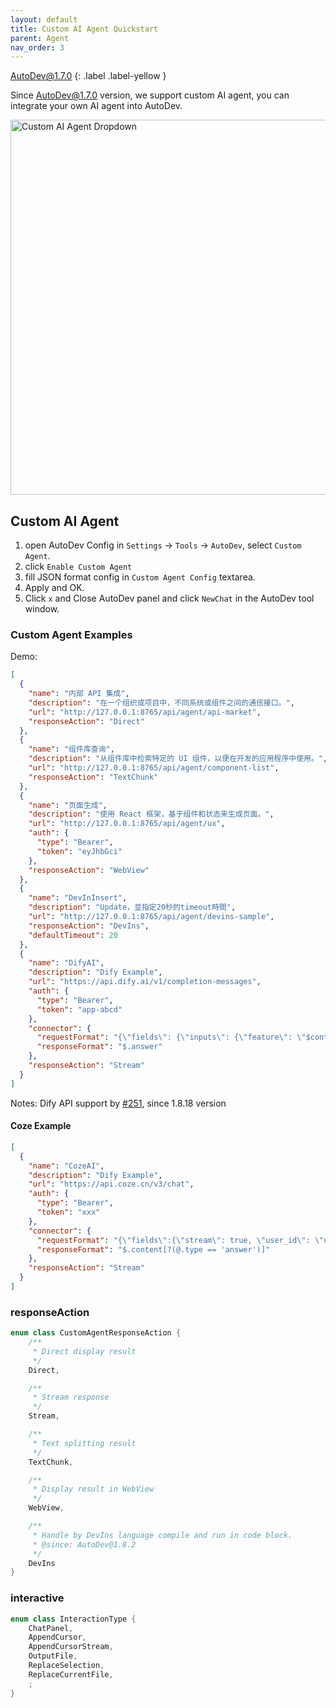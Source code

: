 ```yaml
---
layout: default
title: Custom AI Agent Quickstart
parent: Agent
nav_order: 3
---
```


AutoDev@1.7.0
{: .label .label-yellow }

Since AutoDev@1.7.0 version, we support custom AI agent, you can integrate your own AI agent into AutoDev.

<img src="https://unitmesh.cc/auto-dev/custom-agent-popup.png" alt="Custom AI Agent Dropdown" width="600px"/>

## Custom AI Agent

1. open AutoDev Config in `Settings` -> `Tools` -> `AutoDev`, select `Custom Agent`.
2. click `Enable Custom Agent`
3. fill JSON format config in `Custom Agent Config` textarea.
4. Apply and OK.
5. Click `x` and Close AutoDev panel and click `NewChat` in the AutoDev tool window.

### Custom Agent Examples

Demo:

```json
[
  {
    "name": "内部 API 集成",
    "description": "在一个组织或项目中，不同系统或组件之间的通信接口。",
    "url": "http://127.0.0.1:8765/api/agent/api-market",
    "responseAction": "Direct"
  },
  {
    "name": "组件库查询",
    "description": "从组件库中检索特定的 UI 组件，以便在开发的应用程序中使用。",
    "url": "http://127.0.0.1:8765/api/agent/component-list",
    "responseAction": "TextChunk"
  },
  {
    "name": "页面生成",
    "description": "使用 React 框架，基于组件和状态来生成页面。",
    "url": "http://127.0.0.1:8765/api/agent/ux",
    "auth": {
      "type": "Bearer",
      "token": "eyJhbGci"
    },
    "responseAction": "WebView"
  },
  {
    "name": "DevInInsert",
    "description": "Update，並指定20秒的timeout時間",
    "url": "http://127.0.0.1:8765/api/agent/devins-sample",
    "responseAction": "DevIns",
    "defaultTimeout": 20
  },
  {
    "name": "DifyAI",
    "description": "Dify Example",
    "url": "https://api.dify.ai/v1/completion-messages",
    "auth": {
      "type": "Bearer",
      "token": "app-abcd"
    },
    "connector": {
      "requestFormat": "{\"fields\": {\"inputs\": {\"feature\": \"$content\"}, \"response_mode\": \"streaming\", \"user\": \"phodal\" }}",
      "responseFormat": "$.answer"
    },
    "responseAction": "Stream"
  }
]
```

Notes: Dify API support by [#251](https://github.com/unit-mesh/auto-dev/issues/251), since 1.8.18 version

#### Coze Example


```json
[
  {
    "name": "CozeAI",
    "description": "Dify Example",
    "url": "https://api.coze.cn/v3/chat",
    "auth": {
      "type": "Bearer",
      "token": "xxx"
    },
    "connector": {
      "requestFormat": "{\"fields\":{\"stream\": true, \"user_id\": \"user\",\"bot_id\": \"749xxx\",\"additional_messages\": [{\"role\": \"user\", \"content_type\":\"text\", \"content\": \"$content\" }]}}",
      "responseFormat": "$.content[?(@.type == 'answer')]"
    },
    "responseAction": "Stream"
  }
]
```

### responseAction

```kotlin
enum class CustomAgentResponseAction {
    /**
     * Direct display result
     */
    Direct,

    /**
     * Stream response
     */
    Stream,

    /**
     * Text splitting result
     */
    TextChunk,

    /**
     * Display result in WebView
     */
    WebView,

    /**
     * Handle by DevIns language compile and run in code block.
     * @since: AutoDev@1.8.2
     */
    DevIns
}
```

### interactive

```kotlin
enum class InteractionType {
    ChatPanel,
    AppendCursor,
    AppendCursorStream,
    OutputFile,
    ReplaceSelection,
    ReplaceCurrentFile,
    ;
}
```